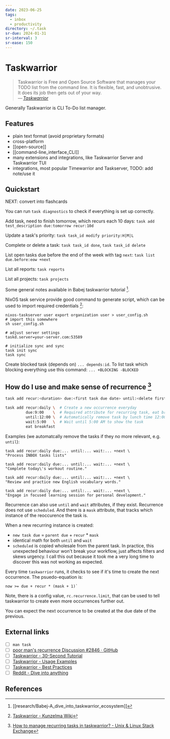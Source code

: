 ```yaml
---
date: 2023-06-25
tags:
  - inbox
  - productivity
directory: ~/.task
sr-due: 2024-01-31
sr-interval: 3
sr-ease: 150
---
```

# Taskwarrior

> Taskwarrior is Free and Open Source Software that manages your TODO list from
> the command line. It is flexible, fast, and unobtrusive. It does its job then
> gets out of your way.\
> — <cite>[Taskwarrior](https://taskwarrior.org/)</cite>

Generally Taskwarrior is CLI To-Do list manager.

## Features

- plain text format (avoid proprietary formats)
- cross-platform
- [[open-source]]
- [[command-line_interface_CLI]]
- many extensions and integrations, like Taskwarrior Server and Taskwarrior TUI
- integrations, most popular Timewarrior and Taskserver, TODO: add note/use it

## Quickstart

NEXT: convert into flashcards

You can run `task diagnostics` to check if everything is set up correctly.

Add task, need to finish tomorrow, which recurs each 10 days:
`task add test_description due:tomorrow recur:10d`

Update a task's priority:
`task task_id modify priority:H|M|L`

Complete or delete a task:
`task task_id done`, `task task_id delete`

List open tasks due before the end of the week with tag `next`:
`task list due.before:eow +next`

List all reports: `task reports`

List all projects: `task projects`

Some general notes available in Babej taskwarrior tutorial [^2].

NixOS task service provide good command to generate script, which can be used to
import required credentials [^1]:

```
nixos-taskserver user export organization user > user_config.sh
# import this somewhere
sh user_config.sh

# adjust server settings
taskd.server=your-server.com:53589

# initialize sync and sync
task init sync
task sync
```

Create blocked task (depends on)
&#10;
`... depends:id`. To list task which blocking everything use this command:
`... +BLOCKING -BLOCKED`

## How do I use and make sense of recurrence [^3]

```bash
task add recur:<duration> due:<first task due date> until:<delete first task by date> wait:<date when task will appear> "my task"

task add recur:daily \  # Create a new occurrence everyday
         due:9:00    \  # Required attribute for recurring task, eat breakfast at 9:00 AM
         until:12:00 \  # Automatically remove task by lunch time 12:00 PM
         wait:5:00   \  # Wait until 5:00 AM to show the task
         eat breakfast
```

Examples (we automatcally remove the tasks if they no more relevant, e.g.
`until`):

```
task add recur:daily due:... until:... wait:... +next \
"Process INBOX tasks lists"

task add recur:daily due:... until:... wait:... +next \
"Complete today\'s workout routine."

task add recur:daily due:... until:... wait:... +next \
"Review and practice new English vocabulary words."

task add recur:daily due:... until:... wait:... +next \
"Engage in focused learning session for personal development."
```

Recurrence can also use `until` and `wait` attributes, if they exist. Recurrence
does not use `scheduled`. And there is a `mask` attribute, that tracks which
instance of the reoccurence the task is.

When a new recurring instance is created:

- `new task due` = `parent due` + `recur` \* `mask`
- identical math for both `until` and `wait`
- `scheduled` is copied wholesale from the parent task. In practice, this
unexpected behaviour won't break your workflow, just affects filters and skews
urgency. I call this out because it took me a very long time to discover this
was not working as expected.

Every time `taskwarrior` runs, it checks to see if it's time to create the next
occurrence. The psuedo-equation is:

```
now >= due + recur * (mask + 1)`
```

Note, there is a config value, `rc.recurrence.limit`, that can be used to tell
taskwarrior to create even more occurrences further out.

You can expect the next occurrence to be created at the due date of the previous.

## External links

- [ ] `man task`
- [ ] [poor man's recurrence Discussion #2846 · GitHub](https://github.com/GothenburgBitFactory/taskwarrior/discussions/2846)
- [ ] [Taskwarrior - 30-Second Tutorial](https://taskwarrior.org/docs/30second.html)
- [ ] [Taskwarrior - Usage Examples](https://taskwarrior.org/docs/examples/)
- [ ] [Taskwarrior - Best Practices](https://taskwarrior.org/docs/best-practices/)
- [ ] [Reddit - Dive into anything](https://www.reddit.com/r/commandline/comments/ssyuzj/my_taskwarrior_workflow_the_captains_log/)

## References

[^1]: [Taskwarrior - Kunzelma Wiki](https://wiki.kunzelma.de/taskwarrior/)
[^2]: [[research/Babej-A_dive_into_taskwarrior_ecosystem]]
[^3]: [How to manage recurring tasks in taskwarrior? - Unix & Linux Stack Exchange](https://unix.stackexchange.com/a/636312)

